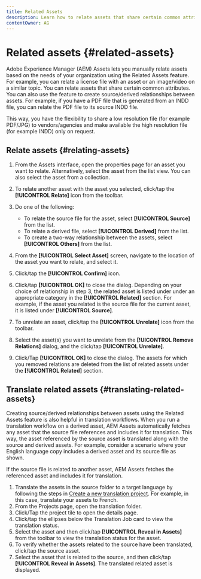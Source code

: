```yaml
---
title: Related Assets
description: Learn how to relate assets that share certain common attributes. You can also use the feature to create source/derived relationships between assets.
contentOwner: AG
---
```


# Related assets {#related-assets}

Adobe Experience Manager (AEM) Assets lets you manually relate assets based on the needs of your organization using the Related Assets feature. For example, you can relate a license file with an asset or an image/video on a similar topic. You can relate assets that share certain common attributes. You can also use the feature to create source/derived relationships between assets. For example, if you have a PDF file that is generated from an INDD file, you can relate the PDF file to its source INDD file.

This way, you have the flexibility to share a low resolution file (for example PDF/JPG) to vendors/agencies and make available the high resolution file (for example INDD) only on request.

## Relate assets {#relating-assets}

1. From the Assets interface, open the properties page for an asset you want to relate. Alternatively, select the asset from the list view. You can also select the asset from a collection.
1. To relate another asset with the asset you selected, click/tap the **[!UICONTROL Relate]** icon from the toolbar.
1. Do one of the following:

    * To relate the source file for the asset, select **[!UICONTROL Source]** from the list.
    * To relate a derived file, select **[!UICONTROL Derived]** from the list.
    * To create a two-way relationship between the assets, select **[!UICONTROL Others]** from the list.

1. From the **[!UICONTROL Select Asset]** screen, navigate to the location of the asset you want to relate, and select it.

1. Click/tap the **[!UICONTROL Confirm]** icon.
1. Click/tap **[!UICONTROL OK]** to close the dialog. Depending on your choice of relationship in step 3, the related asset is listed under under an appropriate category in the **[!UICONTROL Related]** section. For example, if the asset you related is the source file for the current asset, it is listed under **[!UICONTROL Source]**.
1. To unrelate an asset, click/tap the **[!UICONTROL Unrelate]** icon from the toolbar.
1. Select the asset(s) you want to unrelate from the **[!UICONTROL Remove Relations]** dialog, and the click/tap **[!UICONTROL Unrelate]**.
1. Click/Tap **[!UICONTROL OK]** to close the dialog. The assets for which you removed relations are deleted from the list of related assets under the **[!UICONTROL Related]** section.

## Translate related assets {#translating-related-assets}

Creating source/derived relationships between assets using the Related Assets feature is also helpful in translation workflows. When you run a translation workflow on a derived asset, AEM Assets automatically fetches any asset that the source file references and includes it for translation. This way, the asset referenced by the source asset is translated along with the source and derived assets. For example, consider a scenario where your English language copy includes a derived asset and its source file as shown.

If the source file is related to another asset, AEM Assets fetches the referenced asset and includes it for translation.

1. Translate the assets in the source folder to a target language by following the steps in [Create a new translation project](/help/assets/translate-assets.md#create-a-new-translation-project). For example, in this case, translate your assets to French.
1. From the Projects page, open the translation folder.
1. Click/Tap the project tile to open the details page.
1. Click/tap the ellipses below the Translation Job card to view the translation status.
1. Select the asset and then click/tap **[!UICONTROL Reveal in Assets]** from the toolbar to view the translation status for the asset.
1. To verify whether the assets related to the source have been translated, click/tap the source asset.
1. Select the asset that is related to the source, and then click/tap **[!UICONTROL Reveal in Assets]**. The translated related asset is displayed.
